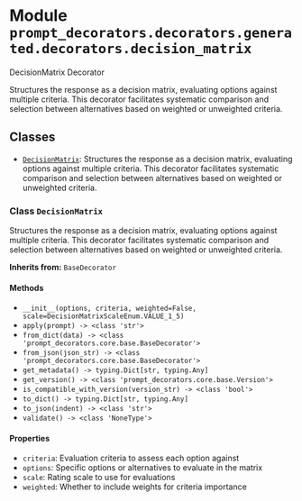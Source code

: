 # Module `prompt_decorators.decorators.generated.decorators.decision_matrix`

DecisionMatrix Decorator

Structures the response as a decision matrix, evaluating options against multiple criteria. This decorator facilitates systematic comparison and selection between alternatives based on weighted or unweighted criteria.

## Classes

- [`DecisionMatrix`](#class-decisionmatrix): Structures the response as a decision matrix, evaluating options against multiple criteria. This decorator facilitates systematic comparison and selection between alternatives based on weighted or unweighted criteria.

### Class `DecisionMatrix`

Structures the response as a decision matrix, evaluating options against multiple criteria. This decorator facilitates systematic comparison and selection between alternatives based on weighted or unweighted criteria.

**Inherits from:** `BaseDecorator`

#### Methods

- `__init__(options, criteria, weighted=False, scale=DecisionMatrixScaleEnum.VALUE_1_5)`
- `apply(prompt) -> <class 'str'>`
- `from_dict(data) -> <class 'prompt_decorators.core.base.BaseDecorator'>`
- `from_json(json_str) -> <class 'prompt_decorators.core.base.BaseDecorator'>`
- `get_metadata() -> typing.Dict[str, typing.Any]`
- `get_version() -> <class 'prompt_decorators.core.base.Version'>`
- `is_compatible_with_version(version_str) -> <class 'bool'>`
- `to_dict() -> typing.Dict[str, typing.Any]`
- `to_json(indent) -> <class 'str'>`
- `validate() -> <class 'NoneType'>`
#### Properties

- `criteria`: Evaluation criteria to assess each option against
- `options`: Specific options or alternatives to evaluate in the matrix
- `scale`: Rating scale to use for evaluations
- `weighted`: Whether to include weights for criteria importance

